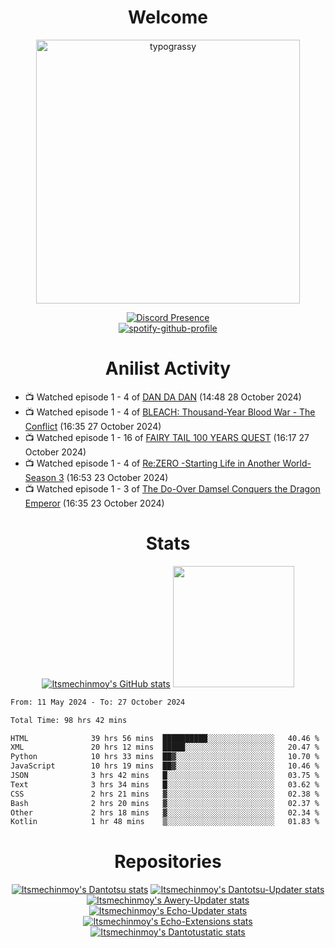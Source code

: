 <div align="center">

# Welcome
<a href="https://github.com/kawarimidoll/typograssy">
    <img alt="typograssy" src="https://typograssy.deno.dev/api?text=%E3%82%88%E3%81%86%E3%81%93%E3%81%9D%E3%81%BF%E3%81%AA%E3%81%95%E3%82%93%20-%20Itsmechinmoy--&&l0=none&l1=82d9d0&l2=027353&l3=038c4c&l4=01402e&bg=none&frame=none&speed=100&comment=" width="421.99">
</a>

[![Discord Presence](https://lanyard.cnrad.dev/api/523539866311720963?theme=dark&bg=Oe1116&animated=false&hideDiscrim=true&borderRadius=30px&hideActivity=whenNotUsed)](https://discord.com/users/523539866311720963)<br>
[![spotify-github-profile](https://spotify-github-profile.kittinanx.com/api/view?uid=31zczwoe3obxakjgkio7anubhkaq&cover_image=true&theme=novatorem&show_offline=true&background_color=121212&interchange=false&bar_color=53b14f&bar_color=ffffff&bar_color_cover=false)](https://spotify-github-profile.vercel.app/api/view?uid=31zczwoe3obxakjgkio7anubhkaq&redirect=true)
</div>

<div align="center">

# Anilist Activity
</div>
<!-- ANILIST_ACTIVITY:start -->

-   📺 Watched episode 1 - 4 of [DAN DA DAN](https://anilist.co/anime/171018) (14:48 28 October 2024)
-   📺 Watched episode 1 - 4 of [BLEACH: Thousand-Year Blood War - The Conflict](https://anilist.co/anime/169755) (16:35 27 October 2024)
-   📺 Watched episode 1 - 16 of [FAIRY TAIL 100 YEARS QUEST](https://anilist.co/anime/139095) (16:17 27 October 2024)
-   📺 Watched episode 1 - 4 of [Re:ZERO -Starting Life in Another World- Season 3](https://anilist.co/anime/163134) (16:53 23 October 2024)
-   📺 Watched episode 1 - 3 of [The Do-Over Damsel Conquers the Dragon Emperor](https://anilist.co/anime/164299) (16:35 23 October 2024)

<!-- ANILIST_ACTIVITY:end -->
<div align="center">
    
# Stats
[![Itsmechinmoy's GitHub stats](https://github-readme-stats.vercel.app/api?username=itsmechinmoy&show_icons=true&theme=algolia)](https://github.com/anuraghazra/github-readme-stats)
<img src="https://github-readme-stackoverflow.vercel.app/?userID=25004176&theme=dark" height="194"/>
</div>
<!--START_SECTION:waka-->

```txt
From: 11 May 2024 - To: 27 October 2024

Total Time: 98 hrs 42 mins

HTML              39 hrs 56 mins  ██████████░░░░░░░░░░░░░░░   40.46 %
XML               20 hrs 12 mins  █████░░░░░░░░░░░░░░░░░░░░   20.47 %
Python            10 hrs 33 mins  ██▓░░░░░░░░░░░░░░░░░░░░░░   10.70 %
JavaScript        10 hrs 19 mins  ██▓░░░░░░░░░░░░░░░░░░░░░░   10.46 %
JSON              3 hrs 42 mins   █░░░░░░░░░░░░░░░░░░░░░░░░   03.75 %
Text              3 hrs 34 mins   █░░░░░░░░░░░░░░░░░░░░░░░░   03.62 %
CSS               2 hrs 21 mins   ▓░░░░░░░░░░░░░░░░░░░░░░░░   02.38 %
Bash              2 hrs 20 mins   ▓░░░░░░░░░░░░░░░░░░░░░░░░   02.37 %
Other             2 hrs 18 mins   ▓░░░░░░░░░░░░░░░░░░░░░░░░   02.34 %
Kotlin            1 hr 48 mins    ▒░░░░░░░░░░░░░░░░░░░░░░░░   01.83 %
```

<!--END_SECTION:waka-->
<div align="center">

# Repositories
[![Itsmechinmoy's Dantotsu stats](https://github-readme-stats.vercel.app/api/pin/?username=itsmechinmoy&repo=dantotsu&show_icons=true&theme=algolia&description_lines_count=1)](https://github.com/itsmechinmoy/dantotsu)
[![Itsmechinmoy's Dantotsu-Updater stats](https://github-readme-stats.vercel.app/api/pin/?username=itsmechinmoy&repo=dantotsu-updater&show_icons=true&theme=algolia&description_lines_count=1)](https://github.com/itsmechinmoy/dantotsu-updater)
[![Itsmechinmoy's Awery-Updater stats](https://github-readme-stats.vercel.app/api/pin/?username=itsmechinmoy&repo=awery-updater&show_icons=true&theme=algolia&description_lines_count=1)](https://github.com/itsmechinmoy/awery-updater)
[![Itsmechinmoy's Echo-Updater stats](https://github-readme-stats.vercel.app/api/pin/?username=itsmechinmoy&repo=echo-updater&show_icons=true&theme=algolia&description_lines_count=1)](https://github.com/itsmechinmoy/echo-updater)
[![Itsmechinmoy's Echo-Extensions stats](https://github-readme-stats.vercel.app/api/pin/?username=itsmechinmoy&repo=echo-extensions&show_icons=true&theme=algolia&description_lines_count=1)](https://github.com/itsmechinmoy/echo-extensions)
[![Itsmechinmoy's Dantotustatic stats](https://github-readme-stats.vercel.app/api/pin/?username=itsmechinmoy&repo=dantotustatic&show_icons=true&theme=algolia&description_lines_count=1)](https://github.com/itsmechinmoy/dantotustatic)
</div>

